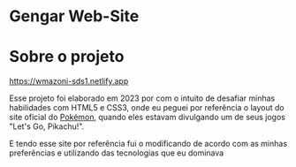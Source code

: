 # Gengar Web-Site

# Sobre o projeto

https://wmazoni-sds1.netlify.app

Esse projeto foi elaborado em 2023 por com o intuito de desafiar minhas habilidades com HTML5 e CSS3, 
onde eu peguei por referência o layout do site oficial do [Pokémon](https://www.pokemon.com/br),
quando eles estavam divulgando um de seus jogos "Let's Go, Pikachu!".

E tendo esse site por referência fui o modificando de acordo com as minhas preferências e utilizando das 
tecnologias que eu dominava
